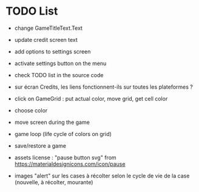 # TODO List

* change GameTitleText.Text
* update credit screen text
* add options to settings screen
* activate settings button on the menu
* check TODO list in the source code

* sur écran Credits, les liens fonctionnent-ils sur toutes les plateformes ?

* click on GameGrid : put actual color, move grid, get cell color 
* choose color
* move screen during the game 
* game loop (life cycle of colors on grid)

* save/restore a game

* assets license : "pause button svg" from https://materialdesignicons.com/icon/pause

* images "alert" sur les cases à récolter selon le cycle de vie de la case (nouvelle, à récolter, mourante)
